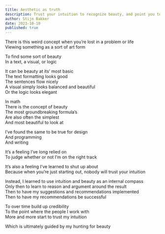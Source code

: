 ```yaml
---
title: Aesthetic as truth
description: Trust your intuition to recognize beauty, and point you to be on the right path to solving a problem
author: Stijn Bakker
date: 2023-10-10
published: true
---
```


There is this weird concept when you’re lost in a problem or life<br/>
Viewing something as a sort of art form

To find some sort of beauty<br/>
In a text, a visual, or logic

It can be beauty at its’ most basic<br/>
The text formatting looks good<br/>
The sentences flow nicely<br/>
A visual simply looks balanced and beautiful<br/>
Or the logic looks elegant

In math<br/>
There is the concept of beauty<br/>
The most groundbreaking formula’s<br/>
Are also often the simplest<br/>
And most beautiful to look at

I’ve found the same to be true for design<br/>
And programming<br/>
And writing

It’s a feeling I’ve long relied on<br/>
To judge whether or not I’m on the right track

It’s also a feeling I’ve learned to shut up about<br/>
Because when you’re just starting out, nobody will trust your intuition

Instead, I learned to use intuition and beauty as an internal compass<br/>
Only then to learn to reason and argument around the result<br/>
Then to have my suggestions and recommendations implemented<br/>
Then to have my recommendations be successful

To over time build up credibility<br/>
To the point where the people I work with<br/>
More and more start to trust my intuition

Which is ultimately guided by my hunting for beauty
